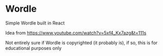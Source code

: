 # Wordle
Simple Wordle built in React

Idea from https://www.youtube.com/watch?v=5xf4_Kx7azg&t=111s

Not entirely sure if Wordle is copyrighted (it probably is), if so, this is for educational purposes only

